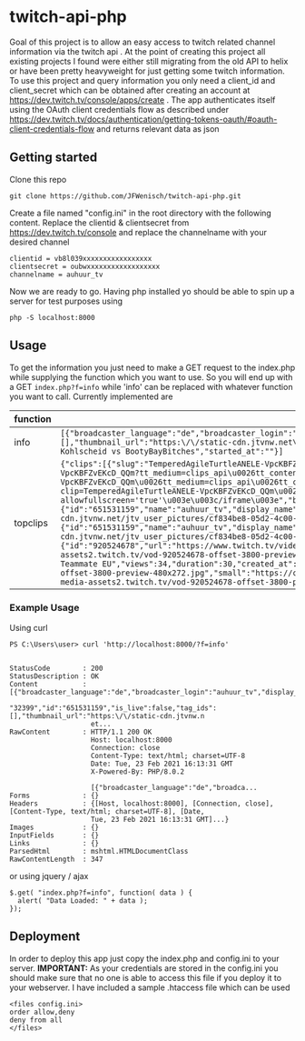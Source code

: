 
# twitch-api-php

Goal of this project is to allow an easy access to twitch related channel information via the twitch api . At the point of creating this project all existing projects I found were either still migrating from the old API to helix or have been pretty heavyweight for just getting some twitch information. To use this project and query information you only need a client_id and client_secret which can be obtained after creating an account at https://dev.twitch.tv/console/apps/create . The app authenticates itself using the OAuth client credentials flow as described under https://dev.twitch.tv/docs/authentication/getting-tokens-oauth/#oauth-client-credentials-flow and returns relevant data as json

## Getting started
Clone this repo

    git clone https://github.com/JFWenisch/twitch-api-php.git

Create a file named "config.ini" in the root directory with the following content. Replace the clientid & clientsecret from  https://dev.twitch.tv/console and replace the channelname with your desired channel

    clientid = vb8l039xxxxxxxxxxxxxxxxx
    clientsecret = oubwxxxxxxxxxxxxxxxxxx
    channelname = auhuur_tv

Now we are ready to go. Having php installed yo should be able to spin up a server for test purposes using

    php -S localhost:8000
    
## Usage
To get the information you just need to make a GET request to the index.php while supplying the function which you want to use. So you will end up with a GET  `index.php?f=info` while 'info' can be replaced with whatever function you want to call. Currently implemented are


| function |example data  |
|--|--|
| info |`[{"broadcaster_language":"de","broadcaster_login":"auhuur_tv","display_name":"AuHuur_TV","game_id":"32399","id":"651531159","is_live":false,"tag_ids":[],"thumbnail_url":"https:\/\/static-cdn.jtvnw.net\/jtv_user_pictures\/cf834be8-05d2-4c00-91e3-2594f1f8e46a-profile_image-300x300.png","title":"Team Kohlscheid vs BootyBayBitches","started_at":""}]`  |
| topclips | `{"clips":[{"slug":"TemperedAgileTurtleANELE-VpcKBFZvEKcD_QQm","tracking_id":"1058659358","url":"https://clips.twitch.tv/TemperedAgileTurtleANELE-VpcKBFZvEKcD_QQm?tt_medium=clips_api\u0026tt_content=url","embed_url":"https://clips.twitch.tv/embed?clip=TemperedAgileTurtleANELE-VpcKBFZvEKcD_QQm\u0026tt_medium=clips_api\u0026tt_content=embed","embed_html":"\u003ciframe src='https://clips.twitch.tv/embed?clip=TemperedAgileTurtleANELE-VpcKBFZvEKcD_QQm\u0026tt_medium=clips_api\u0026tt_content=embed' width='640' height='360' frameborder='0' scrolling='no' allowfullscreen='true'\u003e\u003c/iframe\u003e","broadcaster":{"id":"651531159","name":"auhuur_tv","display_name":"AuHuur_TV","channel_url":"https://www.twitch.tv/auhuur_tv","logo":"https://static-cdn.jtvnw.net/jtv_user_pictures/cf834be8-05d2-4c00-91e3-2594f1f8e46a-profile_image-300x300.png"},"curator":{"id":"651531159","name":"auhuur_tv","display_name":"AuHuur_TV","channel_url":"https://www.twitch.tv/auhuur_tv","logo":"https://static-cdn.jtvnw.net/jtv_user_pictures/cf834be8-05d2-4c00-91e3-2594f1f8e46a-profile_image-150x150.png"},"vod":{"id":"920524678","url":"https://www.twitch.tv/videos/920524678?t=1h2m52s","offset":3772,"preview_image_url":"https://clips-media-assets2.twitch.tv/vod-920524678-offset-3800-preview.jpg"},"broadcast_id":"41159409724","game":"Escape From Tarkov","language":"de","title":"Best Teammate EU","views":34,"duration":30,"created_at":"2021-02-19T23:49:00Z","thumbnails":{"medium":"https://clips-media-assets2.twitch.tv/vod-920524678-offset-3800-preview-480x272.jpg","small":"https://clips-media-assets2.twitch.tv/vod-920524678-offset-3800-preview-260x147.jpg","tiny":"https://clips-media-assets2.twitch.tv/vod-920524678-offset-3800-preview-86x45.jpg"}}],"_cursor":""}` |





### Example Usage

Using curl

    PS C:\Users\user> curl 'http://localhost:8000/?f=info'
    
    
    StatusCode        : 200
    StatusDescription : OK
    Content           : [{"broadcaster_language":"de","broadcaster_login":"auhuur_tv","display_name":"AuHuur_TV","game_id":
                        "32399","id":"651531159","is_live":false,"tag_ids":[],"thumbnail_url":"https:\/\/static-cdn.jtvnw.n
                        et...
    RawContent        : HTTP/1.1 200 OK
                        Host: localhost:8000
                        Connection: close
                        Content-Type: text/html; charset=UTF-8
                        Date: Tue, 23 Feb 2021 16:13:31 GMT
                        X-Powered-By: PHP/8.0.2
    
                        [{"broadcaster_language":"de","broadca...
    Forms             : {}
    Headers           : {[Host, localhost:8000], [Connection, close], [Content-Type, text/html; charset=UTF-8], [Date,
                        Tue, 23 Feb 2021 16:13:31 GMT]...}
    Images            : {}
    InputFields       : {}
    Links             : {}
    ParsedHtml        : mshtml.HTMLDocumentClass
    RawContentLength  : 347

or using jquery / ajax

    $.get( "index.php?f=info", function( data ) {
      alert( "Data Loaded: " + data );
    });



## Deployment

In order to deploy this app just copy the index.php and config.ini to your server.
**IMPORTANT:** As your credentials are stored in the config.ini you should make sure that no one is able to access this file if you deploy it to your webserver. I have included a sample .htaccess file which can be used

    <files config.ini>
    order allow,deny
    deny from all
    </files>



